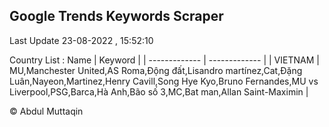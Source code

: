 

## Google Trends Keywords Scraper 
 
Last Update 23-08-2022 , 15:52:10

Country List :
 Name  | Keyword |
| ------------- | ------------- |
| VIETNAM | MU,Manchester United,AS Roma,Động đất,Lisandro martínez,Cat,Đặng Luân,Nayeon,Martinez,Henry Cavill,Song Hye Kyo,Bruno Fernandes,MU vs Liverpool,PSG,Barca,Hà Anh,Bão số 3,MC,Bat man,Allan Saint-Maximin |



© Abdul Muttaqin 
